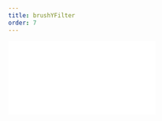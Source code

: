 ```yaml
---
title: brushYFilter
order: 7
---
```


<embed src="@/docs/manual/core/interaction/brushYFilter.zh.md"></embed>
